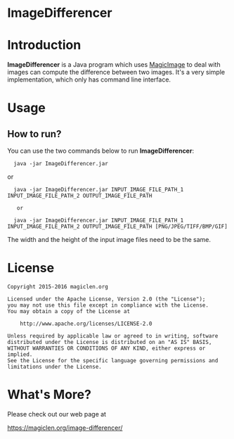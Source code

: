 ImageDifferencer
=================================

# Introduction

**ImageDifferencer** is a Java program which uses [MagicImage](https://github.com/magiclen/MagicImage "MagicImage") to deal with images can compute the difference between two images. It's a very simple implementation, which only has command line interface.

# Usage

## How to run?

You can use the two commands below to run **ImageDifferencer**:

      java -jar ImageDifferencer.jar

or

      java -jar ImageDifferencer.jar INPUT_IMAGE_FILE_PATH_1 INPUT_IMAGE_FILE_PATH_2 OUTPUT_IMAGE_FILE_PATH

       or

      java -jar ImageDifferencer.jar INPUT_IMAGE_FILE_PATH_1 INPUT_IMAGE_FILE_PATH_2 OUTPUT_IMAGE_FILE_PATH [PNG/JPEG/TIFF/BMP/GIF]

The width and the height of the input image files need to be the same.

# License

    Copyright 2015-2016 magiclen.org

    Licensed under the Apache License, Version 2.0 (the "License");
    you may not use this file except in compliance with the License.
    You may obtain a copy of the License at

        http://www.apache.org/licenses/LICENSE-2.0

    Unless required by applicable law or agreed to in writing, software
    distributed under the License is distributed on an "AS IS" BASIS,
    WITHOUT WARRANTIES OR CONDITIONS OF ANY KIND, either express or implied.
    See the License for the specific language governing permissions and
    limitations under the License.

# What's More?

Please check out our web page at

https://magiclen.org/image-differencer/
